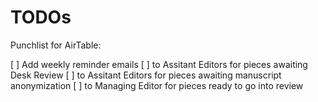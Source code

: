 # TODOs

Punchlist for AirTable:

[ ] Add weekly reminder emails
	[ ] to Assitant Editors for pieces awaiting Desk Review
	[ ] to Assitant Editors for pieces awaiting manuscript anonymization
	[ ] to Managing Editor for pieces ready to go into review
	